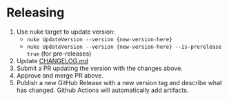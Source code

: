 # Releasing

1. Use nuke target to update version: 
    * `nuke UpdateVersion --version {new-version-here}`
    * `nuke UpdateVersion --version {new-version-here} --is-prerelease true` (for pre-releases)
2. Update [CHANGELOG.md](CHANGELOG.md)
3. Submit a PR updating the version with the changes above.
4. Approve and merge PR above.
5. Publish a new GitHub Release with a new version tag and describe what has changed. Github Actions will automatically add artifacts.
